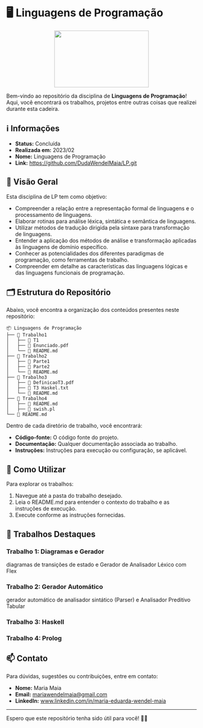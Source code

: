 # 🖥️ Linguagens de Programação

<div align="center">
 <img height=150 width=250 src="https://media.tenor.com/iOc4hqMDGuEAAAAj/bubu-dudu-love.gif">
</div>

Bem-vindo ao repositório da disciplina de **Linguagens de Programação**! Aqui, você encontrará os trabalhos, projetos entre outras coisas que realizei durante esta cadeira.

## ℹ️ Informações

- **Status:** Concluída
- **Realizada em:** 2023/02
- **Nome:** Linguagens de Programação
- **Link:** https://github.com/DudaWendelMaia/LP.git

## 🌟 Visão Geral

Esta disciplina de LP tem como objetivo:
- Compreender a relação entre a representação formal de linguagens e o processamento de linguagens.
- Elaborar rotinas para análise léxica, sintática e semântica de linguagens.
- Utilizar métodos de tradução dirigida pela sintaxe para transformação de linguagens.
- Entender a aplicação dos métodos de análise e transformação aplicadas às linguagens de domínio específico.
- Conhecer as potencialidades dos diferentes paradigmas de programação, como ferramentas de trabalho.
- Compreender em detalhe as características das linguagens lógicas e das linguagens funcionais de programação.


## 🗂️ Estrutura do Repositório

Abaixo, você encontra a organização dos conteúdos presentes neste repositório:

```
📦 Linguagens de Programação
├── 📁 Trabalho1
│   ├── 📄 T1
│   ├── 📄 Enunciado.pdf
│   └── 📄 README.md
├── 📁 Trabalho2
│   ├── 📄 Parte1
│   ├── 📄 Parte2
│   └── 📄 README.md
├── 📁 Trabalho3
│   ├── 📄 DefinicaoT3.pdf
│   ├── 📄 T3 Haskel.txt
│   └── 📄 README.md
├── 📁 Trabalho4
│   ├── 📄 README.md
│   ├── 📄 swish.pl
└── 📄 README.md
```

Dentro de cada diretório de trabalho, você encontrará:

- **Código-fonte:** O código fonte do projeto.
- **Documentação:** Qualquer documentação associada ao trabalho.
- **Instruções:** Instruções para execução ou configuração, se aplicável.

## 🔧 Como Utilizar

Para explorar os trabalhos:

1. Navegue até a pasta do trabalho desejado.
2. Leia o README.md para entender o contexto do trabalho e as instruções de execução.
3. Execute conforme as instruções fornecidas.

## 🚀 Trabalhos Destaques

### Trabalho 1: Diagramas e Gerador
diagramas de transições de estado e Gerador de Analisador Léxico com Flex

### Trabalho 2: Gerador Automático
gerador automático de analisador sintático (Parser) e Analisador Preditivo Tabular

### Trabalho 3: Haskell


### Trabalho 4: Prolog


## 📫 Contato

Para dúvidas, sugestões ou contribuições, entre em contato:

- **Nome:** Maria Maia
- **Email:** mariawendelmaia@gmail.com
- **LinkedIn:** www.linkedin.com/in/maria-eduarda-wendel-maia

---

Espero que este repositório tenha sido útil para você!  🚀✨


